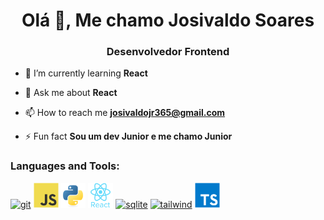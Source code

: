 <h1 align="center">Olá 👋, Me chamo Josivaldo Soares</h1>
<h3 align="center">Desenvolvedor Frontend</h3>

- 🌱 I’m currently learning **React**

- 💬 Ask me about **React**

- 📫 How to reach me **josivaldojr365@gmail.com**

- ⚡ Fun fact **Sou um dev Junior e me chamo Junior**


<h3 align="left">Languages and Tools:</h3>
<p align="left"> 
  <a 
    href="https://git-scm.com/" 
    target="_blank" 
    rel="noreferrer"> 
      <img 
        src="https://www.vectorlogo.zone/logos/git-scm/git-scm-icon.svg" 
        alt="git" 
        width="40" 
        height="40"
      /></a> 
  <a 
    href="https://developer.mozilla.org/en-US/docs/Web/JavaScript" 
    target="_blank" 
    rel="noreferrer"> 
      <img 
        src="https://raw.githubusercontent.com/devicons/devicon/master/icons/javascript/javascript-original.svg" 
        alt="javascript" 
        width="40" 
        height="40"/></a>
  <a 
    href="https://www.python.org" 
    target="_blank" 
    rel="noreferrer"> 
      <img 
        src="https://raw.githubusercontent.com/devicons/devicon/master/icons/python/python-original.svg" 
        alt="python" 
        width="40" 
        height="40"/></a>
  <a 
    href="https://reactjs.org/"
    target="_blank" 
    rel="noreferrer"> 
      <img 
        src="https://raw.githubusercontent.com/devicons/devicon/master/icons/react/react-original-wordmark.svg" 
        alt="react" 
        width="40"
        height="40"/></a> 
  <a 
    href="https://www.sqlite.org/" 
    target="_blank" 
    rel="noreferrer"> 
      <img 
        src="https://www.vectorlogo.zone/logos/sqlite/sqlite-icon.svg"
        alt="sqlite" 
        width="40" 
        height="40"/></a> 
  <a 
    href="https://tailwindcss.com/" 
    target="_blank" 
    rel="noreferrer"> 
      <img 
        src="https://www.vectorlogo.zone/logos/tailwindcss/tailwindcss-icon.svg" 
        alt="tailwind" 
        width="40" 
        height="40"/></a> 
  <a 
    href="https://www.typescriptlang.org/" 
    target="_blank" 
    rel="noreferrer"> 
      <img 
        src="https://raw.githubusercontent.com/devicons/devicon/master/icons/typescript/typescript-original.svg" 
        alt="typescript" 
        width="40" 
        height="40"/></a>
</p>
